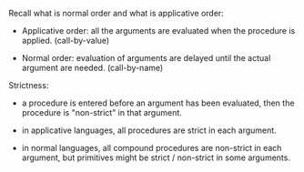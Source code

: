 Recall what is normal order and what
is applicative order:

* Applicative order: all the arguments are evaluated
when the procedure is applied. (call-by-value)

* Normal order: evaluation of arguments are delayed
until the actual argument are needed. (call-by-name)

Strictness:

* a procedure is entered before an argument has
been evaluated, then the procedure is "non-strict" in that argument.

* in applicative languages, all procedures are strict
in each argument.

* in normal languages, all compound procedures are non-strict
in each argument, but primitives might be strict / non-strict
in some arguments.

